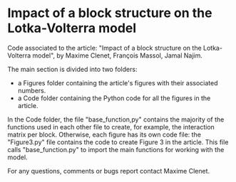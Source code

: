 # Impact of a block structure on the Lotka-Volterra model
Code associated to the article: "Impact of a block structure on the Lotka-Volterra model", by Maxime Clenet, François Massol, Jamal Najim.

The main section is divided into two folders:
- a Figures folder containing the article's figures with their associated numbers. 
- a Code folder containing the Python code for all the figures in the article.

In the Code folder, the file "base_function,py" contains the majority of the functions used in each other file to create, for example, the interaction matrix per block. Otherwise, each figure has its own code file: the "Figure3.py" file contains the code to create Figure 3 in the article. This file calls "base_function.py" to import the main functions for working with the model.

For any questions, comments or bugs report contact Maxime Clenet.
